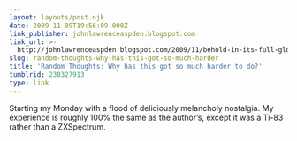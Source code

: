 ```yaml
---
layout: layouts/post.njk
date: 2009-11-09T19:56:09.000Z
link_publisher: johnlawrenceaspden.blogspot.com
link_url: >-
  http://johnlawrenceaspden.blogspot.com/2009/11/behold-in-its-full-glory-program-that-i.html
slug: random-thoughts-why-has-this-got-so-much-harder
title: 'Random Thoughts: Why has this got so much harder to do?'
tumblrid: 238327913
type: link
---
```

<p>Starting my Monday with a flood of deliciously melancholy nostalgia. My experience is roughly 100% the same as the author&rsquo;s, except it was a Ti-83 rather than a ZXSpectrum.</p>

